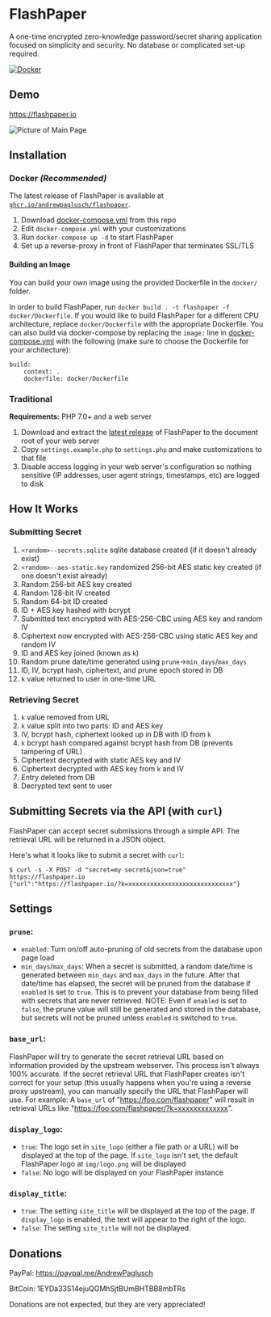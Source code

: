 # FlashPaper
A one-time encrypted zero-knowledge password/secret sharing application focused on simplicity and security. No database or complicated set-up required.

[![Docker](https://github.com/AndrewPaglusch/FlashPaper/actions/workflows/docker_publish.yml/badge.svg)](https://github.com/AndrewPaglusch/FlashPaper/actions/workflows/docker_publish.yml)

## Demo

https://flashpaper.io

![Picture of Main Page](https://i.imgur.com/KIs9fjE.png)

## Installation

### Docker *(Recommended)*
  The latest release of FlashPaper is available at [`ghcr.io/andrewpaglusch/flashpaper`](https://ghcr.io/andrewpaglusch/flashpaper).
  1. Download [docker-compose.yml](https://raw.githubusercontent.com/AndrewPaglusch/FlashPaper/master/docker-compose.yml) from this repo
  2. Edit `docker-compose.yml` with your customizations
  3. Run `docker-compose up -d` to start FlashPaper
  4. Set up a reverse-proxy in front of FlashPaper that terminates SSL/TLS

#### Building an Image
  You can build your own image using the provided Dockerfile in the `docker/` folder.

  In order to build FlashPaper, run `docker build . -t flashpaper -f docker/Dockerfile`. If you would like to build FlashPaper for a different CPU architecture, replace `docker/Dockerfile` with the appropriate Dockerfile.
  You can also build via docker-compose by replacing the `image:` line in [docker-compose.yml](https://github.com/AndrewPaglusch/FlashPaper/blob/master/docker-compose.yml) with the following (make sure to choose the Dockerfile for your architecture):
  
  ```
  build:
      context: .
      dockerfile: docker/Dockerfile
  ```

### Traditional
  **Requirements:** PHP 7.0+ and a web server
  1. Download and extract the [latest release](https://github.com/AndrewPaglusch/FlashPaper/releases/latest) of FlashPaper to the document root of your web server
  2. Copy `settings.example.php` to `settings.php` and make customizations to that file
  3. Disable access logging in your web server's configuration so nothing sensitive (IP addresses, user agent strings, timestamps, etc) are logged to disk

## How It Works
### Submitting Secret
  1. `<random>--secrets.sqlite` sqlite database created (if it doesn't already exist)
  2. `<random>--aes-static.key` randomized 256-bit AES static key created (if one doesn't exist already)
  3. Random 256-bit AES key created
  4. Random 128-bit IV created
  5. Random 64-bit ID created
  6. ID + AES key hashed with bcrypt 
  7. Submitted text encrypted with AES-256-CBC using AES key and random IV
  8. Ciphertext now encrypted with AES-256-CBC using static AES key and random IV
  9. ID and AES key joined (known as `k`)
  10. Random prune date/time generated using `prune`->`min_days`/`max_days`
  11. ID, IV, bcrypt hash, ciphertext, and prune epoch stored in DB
  12. `k` value returned to user in one-time URL

### Retrieving Secret
  1. `k` value removed from URL
  2. `k` value split into two parts: ID and AES key
  3. IV, bcrypt hash, ciphertext looked up in DB with ID from `k`
  4. `k` bcrypt hash compared against bcrypt hash from DB (prevents tampering of URL)
  5. Ciphertext decrypted with static AES key and IV
  6. Ciphertext decrypted with AES key from `k` and IV
  7. Entry deleted from DB
  8. Decrypted text sent to user

## Submitting Secrets via the API (with `curl`)

FlashPaper can accept secret submissions through a simple API. The retrieval URL will be returned in a JSON object. 

Here's what it looks like to submit a secret with `curl`:
```
$ curl -s -X POST -d "secret=my secret&json=true" https://flashpaper.io
{"url":"https://flashpaper.io/?k=xxxxxxxxxxxxxxxxxxxxxxxxxxxxx"}
```

## Settings

### `prune`:
 - `enabled`: Turn on/off auto-pruning of old secrets from the database upon page load
 - `min_days`/`max_days`: When a secret is submitted, a random date/time is generated between `min_days` and `max_days` in the future. After that date/time has elapsed, the secret will be pruned from the database if `enabled` is set to `true`. This is to prevent your database from being filled with secrets that are never retrieved. NOTE: Even if `enabled` is set to `false`, the prune value will still be generated and stored in the database, but secrets will not be pruned unless `enabled` is switched to `true`.

### `base_url`:
FlashPaper will try to generate the secret retrieval URL based on information provided by the upstream webserver. This process isn't always 100% accurate. If the secret retrieval URL that FlashPaper creates isn't correct for your setup (this usually happens when you're using a reverse proxy upstream), you can manually specify the URL that FlashPaper will use. For example: A `base_url` of "https://foo.com/flashpaper" will result in retrieval URLs like "https://foo.com/flashpaper/?k=xxxxxxxxxxxxx".

### `display_logo`:
 - `true`: The logo set in `site_logo` (either a file path or a URL) will be displayed at the top of the page. If `site_logo` isn't set, the default FlashPaper logo at `img/logo.png` will be displayed
 - `false`: No logo will be displayed on your FlashPaper instance

### `display_title`:
 - `true`: The setting `site_title` will be displayed at the top of the page. If `display_logo` is enabled, the text will appear to the right of the logo. 
 - `false`: The setting `site_title` will not be displayed.

## Donations

PayPal: https://paypal.me/AndrewPaglusch

BitCoin: 1EYDa33S14ejuQGMhSjtBUmBHTBB8mbTRs

Donations are not expected, but they are very appreciated!
